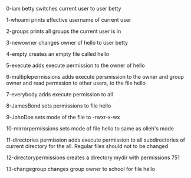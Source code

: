 0-iam betty switches current user to user betty

1-whoami prints effective username of current user

2-groups prints all groups the current user is in

3-newowner changes owner of hello to user betty

4-empty creates an empty file called hello

5-execute adds execute permission to the owner of hello

6-multiplepermissions adds execute persmission to the owner and group owner  and read permssion to other users, to the file hello

7-everybody adds execute permission to all

8-JamesBond sets permissions to file hello

9-JohnDoe sets mode of the file to -rwxr-x-wx

10-mirrorpermissions sets mode of file hello to same as olleh's mode

11-directories permission adds execute permission to all subdirectories of current directory for the all. Regular files should not to be changed

12-directorypermissions creates a directory mydir with permissions 751

13-changegroup changes group owner to school for file hello



